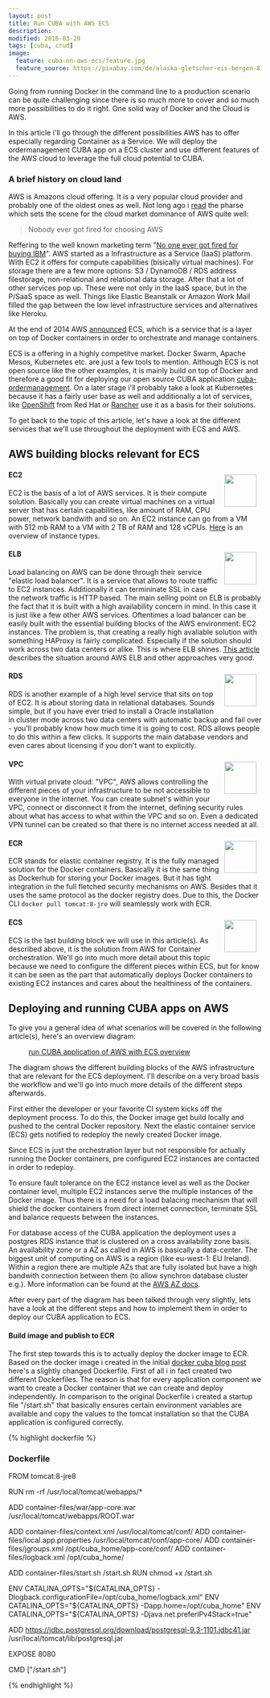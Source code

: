 ```yaml
---
layout: post
title: Run CUBA with AWS ECS
description:
modified: 2016-03-29
tags: [cuba, crud]
image:
  feature: cuba-on-aws-ecs/feature.jpg
  feature_source: https://pixabay.com/de/alaska-gletscher-eis-bergen-810433/
---
```


Going from running Docker in the command line to a production scenario can be quite challenging since there is so much more to cover and so much more possibilities to do it right. One solid way of Docker and the Cloud is AWS.

In this article i'll go through the different possibilities AWS has to offer especially regarding Container as a Service. We will deploy the ordermanagement CUBA app on a ECS cluster and use different features of the AWS cloud to leverage the full cloud potential to CUBA.

<!-- more -->

### A brief history on cloud land

AWS is Amazons cloud offering. It is a very popular cloud provider and probably one of the oldest ones as well. Not long ago i [read](https://twitter.com/peakscale/status/674278519732486144) the pharse which sets the scene for the cloud market dominance of AWS quite well:

> Nobody ever got fired for choosing AWS

Reffering to the well known marketing term "[No one ever got fired for buying IBM](http://corporatevisions.com/blog/2007/06/11/no-one-ever-got-fired-for-buying-ibm/)".
AWS started as a Infrastructure as a Service (IaaS) platform. With EC2 it offers for compute capabilities (bisically virtual machines). For storage there are a few more options: S3 / DynamoDB / RDS address filestorage, non-relational and relational data storage. After that a lot of other services pop up. These were not only in the IaaS space, but in the P/SaaS space as well. Things like Elastic Beanstalk or Amazon Work Mail filled the gap between the low level infrastructure services and alternatives like Heroku.

At the end of 2014 AWS [announced](https://aws.amazon.com/de/blogs/aws/category/ec2-container-service/) ECS, which is a service that is a layer on top of Docker containers in order to orchestrate and manage containers.

ECS is a offering in a highly competitve market. Docker Swarm, Apache Mesos, Kubernetes etc. are just a few tools to mention. Although ECS is not open source like the other examples, it is mainly build on top of Docker and therefore a good fit for deploying our open source CUBA application [cuba-ordermanagement](https://github.com/mariodavid/cuba-ordermanagement). On a later stage i'll probably take a look at Kubernetes because it has a fairly user base as well and additionally a lot of services, like [OpenShift](https://www.openshift.com/) from Red Hat or [Rancher](http://rancher.com/) use it as a basis for their solutions.

To get back to the topic of this article, let's have a look at the different services that we'll use throughout the deployment with ECS and AWS.

## AWS building blocks relevant for ECS

<img style="float:right; padding: 10px; width: 64px;" src="{{site.url}}/images/cuba-on-aws-ecs/ec2-logo.png">

#### EC2
EC2 is the basis of a lot of AWS services. It is their compute solution. Basically you can create virtual machines on a virtual server that has certain capabilities, like amount of RAM, CPU power, network bandwith and so on. An EC2 instance can go from a VM with 512 mb RAM to a VM with 2 TB of RAM and 128 vCPUs. [Here](https://aws.amazon.com/ec2/instance-types/) is an overview of instance types.


<img style="float:right; padding: 10px; width: 64px;" src="{{site.url}}/images/cuba-on-aws-ecs/elb-logo.png">


#### ELB
Load balancing on AWS can be done through their service "elastic load balancer". It is a service that allows to route traffic to EC2 instances. Additionally it can termininate SSL in case the network traffic is HTTP based. The main selling point on ELB is probably the fact that it is built with a high availability concern in mind. In this case it is just like a few other AWS services. Oftentimes a load balancer can be easily built with the essential building blocks of the AWS environment: EC2 instances. The problem is, that creating a really high avaliable solution with something HAProxy is fairly complicated. Especially if the solution should work across two data centers or alike. This is where ELB shines. [This article](http://www.stackdriver.com/elb-affinity-problems/) describes the situation around AWS ELB and other approaches very good.


<img style="float:right; padding: 10px; width: 64px;" src="{{site.url}}/images/cuba-on-aws-ecs/rds-logo.png">


#### RDS
RDS is another example of a high level service that sits on top of EC2. It is about storing data in relational databases. Sounds simple, but if you have ever tried to install a Oracle installation in cluster mode across two data centers with automatic backup and fail over - you'll probably know how much time it is going to cost. RDS allows people to do this within a few clicks. It supports the main database vendors and even cares about licensing if you don't want to explicitly.


<img style="float:right; padding: 10px; width: 64px;" src="{{site.url}}/images/cuba-on-aws-ecs/vpc-logo.png">


#### VPC
With virtual private cloud: "VPC", AWS allows controlling the different pieces of your infrastructure to be not accessible to everyone in the internet. You can create subnet's within your VPC, connect or disconnect it from the internet, defining security rules about what has access to what within the VPC and so on. Even a dedicated VPN tunnel can be created so that there is no internet access needed at all.


<img style="float:right; padding: 10px; width: 64px;" src="{{site.url}}/images/cuba-on-aws-ecs/ecr-logo.png">

#### ECR
ECR stands for elastic container registry. It is the fully managed solution for the Docker containers. Basically it is the same thing as Dockerhub for storing your Docker images. But it has tight integration in the full fletched security mechanisms on AWS. Besides that it uses the same protocol as the docker registry does. Due to this, the Docker CLI <code>docker pull tomcat:8-jre</code> will seamlessly work with ECR.


<img style="float:right; padding: 10px; width: 64px;" src="{{site.url}}/images/cuba-on-aws-ecs/ecs-logo.png">

#### ECS

ECS is the last building block we will use in this article(s). As described above, it is the solution from AWS for Container orchestration. We'll go into much more detail about this topic because we need to configure the different pieces within ECS, but for know it can be seen as the part that automatically deploys Docker containers to existing EC2 instances and cares about the healthiness of the containers.

## Deploying and running CUBA apps on AWS

To give you a general idea of what scenarios will be covered in the following article(s), here's an overview diagram:

<figure class="center">
	<a href="{{ site.url }}/images/cuba-on-aws-ecs/run-cuba-on-aws-overview.png"><img src="{{ site.url }}/images/cuba-on-aws-ecs/run-cuba-on-aws-overview.png" alt=""></a>
	<figcaption><a href="{{ site.url }}/images/cuba-on-aws-ecs/run-cuba-on-aws-overview.png" title="run CUBA application of AWS with ECS overview">run CUBA application of AWS with ECS overview</a></figcaption>
</figure>

The diagram shows the different building blocks of the AWS infrastructure that are relevant for the ECS deployment. I'll describe on a very broad basis the workflow and we'll go into much more details of the different steps afterwards.

First either the developer or your favorite CI system kicks off the deployment process. To do this, the Docker image get build locally and pushed to the central Docker repository. Next the elastic container service (ECS) gets notified to redeploy the newly created Docker image.

Since ECS is just the orchestration layer but not responsible for actually running the Docker containers, pre configured EC2 instances are contacted in order to redeploy.

To ensure fault tolerance on the EC2 instance level as well as the Docker container level, multiple EC2 instances serve the multiple instances of the Docker image. Thus there is a need for a load balacing mechanism that will shield the docker containers from direct internet connection, terminate SSL and balance requests between the instances.

For database access of the CUBA application the deployment uses a postgres RDS instance that is clustered on a cross availability zone basis. An availability zone or a AZ as called in AWS is basically a data-center. The biggest unit of computing on AWS is a region (like eu-west-1: EU Ireland). Within a region there are multiple AZs that are fully isolated but have a high bandwith connection between them (to allow synchron database cluster e.g.). More information can be found at the [AWS AZ docs](http://docs.aws.amazon.com/AWSEC2/latest/UserGuide/using-regions-availability-zones.html).

After every part of the diagram has been talked through very slightly, lets have a look at the different steps and how to implement them in order to deploy our CUBA application to ECS.

#### Build image and publish to ECR
The first step towards this is to actually deploy the docker image to ECR.
Based on the docker image i created in the initial [docker cuba blog post](https://www.road-to-cuba-and-beyond.com/put-a-island-into-a-box-how-to-dockerize-your-cuba-app/) here's a slightly changed Dockerfile. First of all i in fact created two different Dockerfiles. The reason is that for every application component we want to create a Docker container that we can create and deploy independently. In comparison to the original Dockerfile i created a startup file "/start.sh" that basically ensures certain environment variables are available and copy the values to the tomcat installation so that the CUBA application is configured correctly.


{% highlight dockerfile %}
### Dockerfile

FROM tomcat:8-jre8

RUN rm -rf /usr/local/tomcat/webapps/*

ADD container-files/war/app-core.war /usr/local/tomcat/webapps/ROOT.war

ADD container-files/context.xml /usr/local/tomcat/conf/
ADD container-files/local.app.properties /usr/local/tomcat/conf/app-core/
ADD container-files/jgroups.xml /opt/cuba_home/app-core/conf/
ADD container-files/logback.xml /opt/cuba_home/

ADD container-files/start.sh /start.sh
RUN chmod +x /start.sh


ENV CATALINA_OPTS="${CATALINA_OPTS} -Dlogback.configurationFile=/opt/cuba_home/logback.xml"
ENV CATALINA_OPTS="${CATALINA_OPTS} -Dapp.home=/opt/cuba_home"
ENV CATALINA_OPTS="${CATALINA_OPTS} -Djava.net.preferIPv4Stack=true"

ADD https://jdbc.postgresql.org/download/postgresql-9.3-1101.jdbc41.jar /usr/local/tomcat/lib/postgresql.jar

EXPOSE 8080

CMD ["/start.sh"]


{% endhighlight %}
